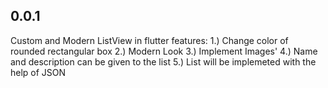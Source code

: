 ## 0.0.1

Custom and Modern ListView in flutter
features:
1.) Change color of rounded rectangular box
2.) Modern Look
3.) Implement Images'
4.) Name and description can be given to the list
5.) List will be implemeted with the help of JSON
